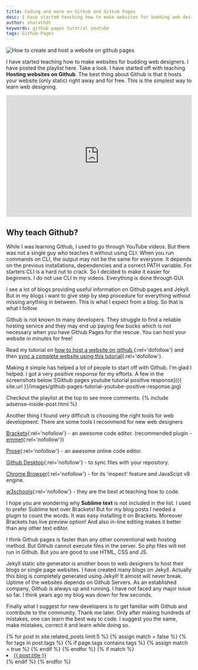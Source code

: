 ```yaml
---
title: Coding and more on Github and Github Pages
desc: I have started teaching how to make websites for budding web designers. I have posted the playlist here. Take a look. I have started off with teaching 'hosting websites on Github' 'how to use github' 'github web hosting' etc.,
author: sharathdt
keywords: github pages tutorial youtube
tags: Github-Pages
---
```


<img alt="How to create and host a website on github pages" title="Create and host a website on github pages screenshot" itemprop="thumbnailUrl" src="{{ site.url }}/images/RGHD-channel-art.jpg">

<i class="fa fa-quote-left fa-3x fa-pull-left fa-border"></i>I have started teaching how to make websites for budding web designers. I have posted the playlist here. Take a look. I have started off with teaching **Hosting websites on Github**. The best thing about Github is that it hosts your website (only static) right away and for free. This is the simplest way to learn web designing. 

<iframe itemscope="" itemprop="video" width="100%" height="330" src="https://www.youtube.com/embed/bwThn0rxv7M?list=PLm_Qt4aKpfKijgP0rDH7FSJOlS9IBGbT1" frameborder="0" allowfullscreen></iframe>



## Why teach Github?
While I was learning Github, I used to go through YouTube videos. But there was not a single guy who teaches it without using CLI. When you run commands on CLI, the output may not be the same for everyone. It depends on the previous installations, dependencies and a correct PATH variable. For starters CLI is a hard nut to crack. So I decided to make it easier for beginners. I do not use CLI in my videos. Everything is done through GUI.

I see a lot of blogs providing useful information on Github pages and Jekyll. But in my blogs i want to give step by step procedure for everything without missing anything in between. This is what I expect from a blog. So that is what I follow.

Github is not known to many developers. They struggle to find a reliable hosting service and they may end up paying few bucks which is not necessary when you have Github Pages for the rescue. You can host your website in minutes for free!

Read my tutorial on [how to host a website on github.](https://blog.webjeda.com/how-to-create-and-host-a-website-on-github-pages/){:rel='dofollow'}
and then [sync a complete website using this tutorial](http://blog.webjeda.com/how-to-sync-files-folders-with-github){:rel='dofollow'}.


Making it simple has helped a lot of people to start off with Github. I'm glad I helped. I got a very positive response for my efforts. A few in the screenshots below
![Github pages youtube tutorial positive response]({{ site.url }}/images/github-pages-tutorial-youtube-positive-response.jpg)

Checkout the playlist at the top to see more comments.
{% include adsense-inside-post.html %}


Another thing I found very difficult is choosing the right tools for web development. There are some tools I recommend for new web designers 

[Brackets](http://brackets.io){:rel='nofollow'} - an awesome code editor. (recommended plugin - [emmet](http://emmet.io/download/){:rel='nofollow'})

[Prose](http://prose.io){:rel='nofollow'} - an awesome online code editor.

[Github Desktop](https://desktop.github.com/){:rel='nofollow'} - to sync files with your repository.

[Chrome Browser](https://www.google.com/chrome/){:rel='nofollow'} - for its 'inspect' feature and JavaScipt v8 engine.

[w3schools](www.w3schools.com/){:rel='nofollow'} - they are the best at teaching how to code.

I hope you are wondering why **Sublime text** is not included in the list. I used to prefer Sublime text over Brackets! But for my blog posts I needed a plugin to count the words. It was easy installing it on Brackets. Moreover Brackets has live preview option!  And also in-line editing makes it better than any other text editor.

I think Github pages is faster than any other conventional web hosting method. But Github cannot execute files in the server. So php files will not run in Github. But you are good to use HTML, CSS and JS. 


Jekyll static site generator is another boon to web designers to host their blogs or single page websites. I have created many blogs on Jekyll. Actually this blog is completely generated using Jekyll! It almost will never break. Uptime of the websites depends on Github Servers. As an established company, Github is always up and running. I have not faced any major issue so far. I think years ago my blog was down for few seconds.


Finally what I suggest for new developers is to get familiar with Github and contribute to the community. Thank me later. Only after making hundreds of mistakes, one can learn the best way to code. I suggest you the same, make mistakes, correct it and learn while doing so.
<div>
{% for post in site.related_posts limit:5 %}
  {% assign match = false %}
  {% for tags in post.tags %}
    {% if page.tags contains tags %}
      {% assign match = true %}
    {% endif %}
  {% endfor %}
  {% if match %}
    <li><a href="{{ post.url }}">{{ post.title }}</a></li>
  {% endif %}                       
{% endfor %}
</div>